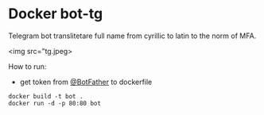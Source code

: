 # Docker bot-tg
Telegram bot translitetare full name from cyrillic to latin to the norm of MFA.

 <img src="tg.jpeg>

How to run:
- get token from [@BotFather](https://t.me/botfather) to dockerfile

```
docker build -t bot .
docker run -d -p 80:80 bot
```


